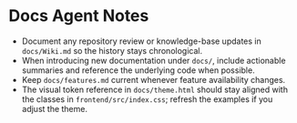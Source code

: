# Docs Agent Notes

- Document any repository review or knowledge-base updates in `docs/Wiki.md` so the history stays chronological.
- When introducing new documentation under `docs/`, include actionable summaries and reference the underlying code when possible.
- Keep `docs/features.md` current whenever feature availability changes.
- The visual token reference in `docs/theme.html` should stay aligned with the classes in `frontend/src/index.css`; refresh the examples if you adjust the theme.
